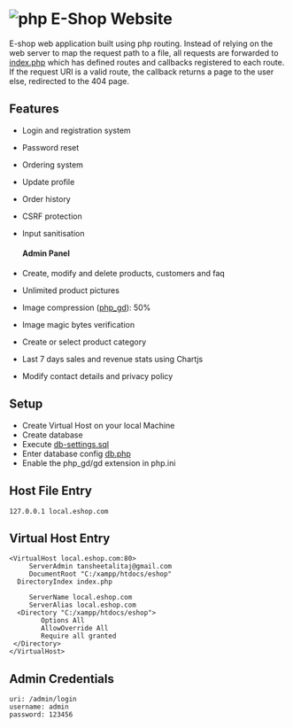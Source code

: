# ![php](https://img.shields.io/badge/Php-8993BE?style=for-the-badge&logo=php&logoColor=white) E-Shop Website
E-shop web application built using php routing. Instead of relying on the web server to map the request path to a file, all requests are forwarded to [index.php](/src/index.php) which has defined routes and callbacks registered to each route. If the request URI is a valid route, the callback returns a page to the user else, redirected to the 404 page.

## Features
- Login and registration system
- Password reset
- Ordering system
- Update profile
- Order history
- CSRF protection
- Input sanitisation

    #### Admin Panel
- Create, modify and delete products, customers and faq
- Unlimited product pictures
- Image compression ([php_gd](https://php.net/manual/en/book.image.php)): 50%
- Image magic bytes verification
- Create or select product category
- Last 7 days sales and revenue stats using Chartjs
- Modify contact details and privacy policy

## Setup
- Create Virtual Host on your local Machine
- Create database
- Execute [db-settings.sql](src/db-settings.sql)
- Enter database config [db.php](src/views/db.php)
- Enable the php_gd/gd extension in php.ini

## Host File Entry
```
127.0.0.1 local.eshop.com
```

## Virtual Host Entry
```
<VirtualHost local.eshop.com:80>
     ServerAdmin tansheetalitaj@gmail.com
     DocumentRoot "C:/xampp/htdocs/eshop"
  DirectoryIndex index.php

     ServerName local.eshop.com
     ServerAlias local.eshop.com
  <Directory "C:/xampp/htdocs/eshop">
        Options All
        AllowOverride All
        Require all granted
 </Directory>
</VirtualHost>
```

## Admin Credentials
```
uri: /admin/login
username: admin
password: 123456
```
